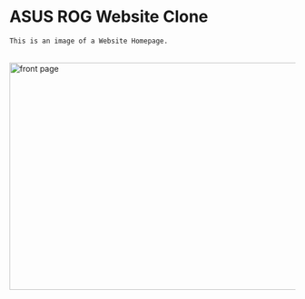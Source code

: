 # ASUS ROG Website Clone

`This is an image of a Website Homepage.`<br><br>

<img src="https://i.postimg.cc/sXRP3fRw/Screenshot-2023-02-15-110833.png" alt='front page' height="400px" width="700px">
